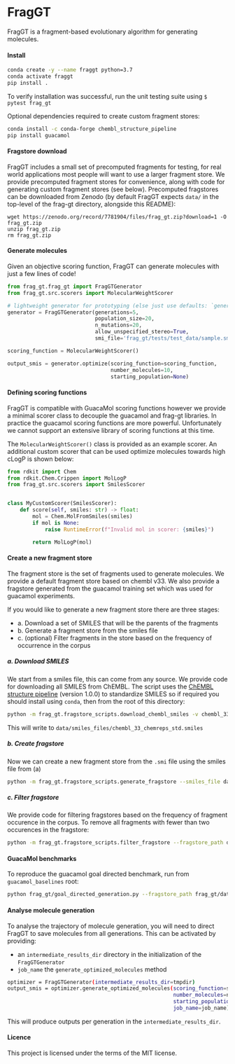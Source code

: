 # FragGT


FragGT is a fragment-based evolutionary algorithm for generating molecules.


#### Install

```bash
conda create -y --name fraggt python=3.7
conda activate fraggt
pip install .
```

To verify installation was successful, run the unit testing suite using `$ pytest frag_gt`

Optional dependencies required to create custom fragment stores:
```bash
conda install -c conda-forge chembl_structure_pipeline
pip install guacamol
```

#### Fragstore download

FragGT includes a small set of precomputed fragments for testing, for real world applications most people will want to use a larger fragment store.
We provide precomputed fragment stores for convenience, along with code for generating custom fragment stores (see below).
Precomputed fragstores can be downloaded from Zenodo (by default FragGT expects `data/` in the top-level of the frag-gt directory, alongside this README):
```
wget https://zenodo.org/record/7781904/files/frag_gt.zip?download=1 -O frag_gt.zip
unzip frag_gt.zip
rm frag_gt.zip
```

#### Generate molecules

Given an objective scoring function, FragGT can generate molecules with just a few lines of code!

```python
from frag_gt.frag_gt import FragGTGenerator
from frag_gt.src.scorers import MolecularWeightScorer

# lightweight generator for prototyping (else just use defaults: `generator = FragGTGenerator()`)
generator = FragGTGenerator(generations=5,
                            population_size=20,
                            n_mutations=20,
                            allow_unspecified_stereo=True,
                            smi_file='frag_gt/tests/test_data/sample.smi')

scoring_function = MolecularWeightScorer()

output_smis = generator.optimize(scoring_function=scoring_function,
                                 number_molecules=10,
                                 starting_population=None)
```

#### Defining scoring functions

FragGT is compatible with GuacaMol scoring functions however we provide a minimal scorer class to decouple the guacamol and frag-gt libraries.
In practice the guacamol scoring functions are more powerful. Unfortunately we cannot support an extensive library of scoring functions at this time.

The `MolecularWeightScorer()` class is provided as an example scorer.
An additional custom scorer that can be used optimize molecules towards high cLogP is shown below:

```python
from rdkit import Chem
from rdkit.Chem.Crippen import MolLogP
from frag_gt.src.scorers import SmilesScorer


class MyCustomScorer(SmilesScorer):
    def score(self, smiles: str) -> float:
        mol = Chem.MolFromSmiles(smiles)
        if mol is None:
            raise RuntimeError(f"Invalid mol in scorer: {smiles}")

        return MolLogP(mol)
```

#### Create a new fragment store

The fragment store is the set of fragments used to generate molecules. 
We provide a default fragment store based on chembl v33.
We also provide a fragstore generated from the guacamol training set which was used for guacamol experiments.

If you would like to generate a new fragment store there are three stages: 
- a. Download a set of SMILES that will be the parents of the fragments
- b. Generate a fragment store from the smiles file
- c. (optional) Filter fragments in the store based on the frequency of occurrence in the corpus

##### a. Download SMILES

We start from a smiles file, this can come from any source. We provide code for downloading all SMILES from ChEMBL.
The script uses the [ChEMBL structure pipeline](https://github.com/chembl/ChEMBL_Structure_Pipeline) (version 1.0.0)
to standardize SMILES so if required you should install using `conda`, then from the root of this directory:

```bash
python -m frag_gt.fragstore_scripts.download_chembl_smiles -v chembl_33 -d data/smiles_files -s  # ~45 mins
```
This will write to `data/smiles_files/chembl_33_chemreps_std.smiles`

##### b. Create fragstore

Now we can create a new fragment store from the `.smi` file using the smiles file from (a)

```bash
python -m frag_gt.fragstore_scripts.generate_fragstore --smiles_file data/smiles_files/chembl_33_chemreps_std.smiles --output_dir data/fragment_libraries  # ~2 hrs
```

##### c. Filter fragstore

We provide code for filtering fragstores based on the frequency of fragment occurence in the corpus.
To remove all fragments with fewer than two occurences in the fragstore:

```bash
python -m frag_gt.fragstore_scripts.filter_fragstore --fragstore_path data/fragment_libraries/chembl_33_chemreps_std_fragstore_brics.pkl --frequency_cutoff 2
```

#### GuacaMol benchmarks

To reproduce the guacamol goal directed benchmark, run from `guacamol_baselines` root:

```bash
python frag_gt/goal_directed_generation.py --fragstore_path frag_gt/data/fragment_libraries/guacamol_v1_all_fragstore_brics.pkl --smiles_file data/guacamol_v1_all.smiles
```

#### Analyse molecule generation

To analyse the trajectory of molecule generation, you will need to direct FragGT to save molecules from all generations.
This can be activated by providing:
- an `intermediate_results_dir` directory in the initialization of the `FragGTGenerator`
- `job_name` the `generate_optimized_molecules` method

```bash
optimizer = FragGTGenerator(intermediate_results_dir=tmpdir)
output_smis = optimizer.generate_optimized_molecules(scoring_function=scoring_function,
                                                     number_molecules=number_of_requested_molecules,
                                                     starting_population=None,
                                                     job_name=job_name)
```

This will produce outputs per generation in the `intermediate_results_dir`.


#### Licence

This project is licensed under the terms of the MIT license.